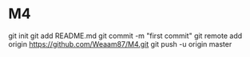 # M4
git init
git add README.md
git commit -m "first commit"
git remote add origin https://github.com/Weaam87/M4.git
git push -u origin master
